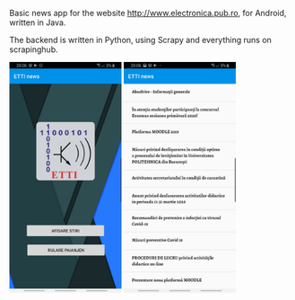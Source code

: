 Basic news app for the website http://www.electronica.pub.ro, for Android, written in Java. 

The backend is written in Python, using Scrapy and everything runs on scrapinghub.


<img src="/main.png" width="200">

<img src="/list.png" width="200">
